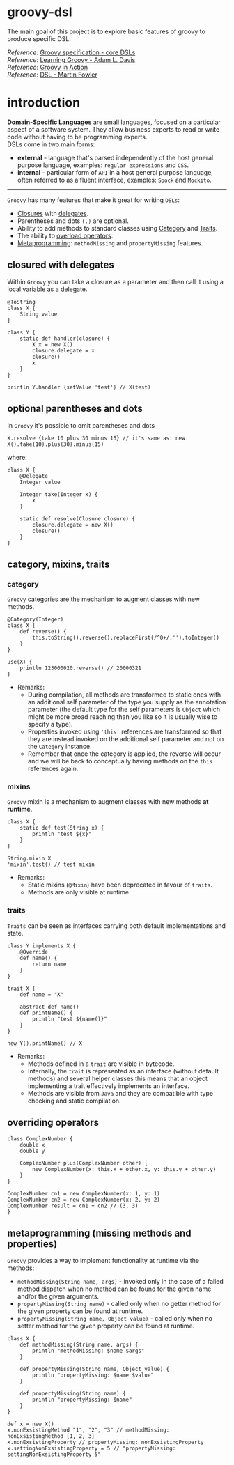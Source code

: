 # groovy-dsl
The main goal of this project is to explore basic features of groovy to produce 
specific DSL.

_Reference_: [Groovy specification - core DSLs](http://docs.groovy-lang.org/docs/latest/html/documentation/core-domain-specific-languages.html)  
_Reference_: [Learning Groovy - Adam L. Davis](https://www.amazon.com/Learning-Groovy-Adam-L-Davis/dp/1484221168)  
_Reference_: [Groovy in Action](https://www.amazon.com/Groovy-Action-Covers-2-4/dp/1935182447)  
_Reference_: [DSL - Martin Fowler](https://www.amazon.com/Domain-Specific-Languages-Addison-Wesley-Signature-Fowler/dp/0321712943)  

# introduction
**Domain-Specific Languages** are small languages, focused on a particular 
aspect of a software system. They allow business experts to read or write 
code without having to be  programming experts.  
DSLs come in two main forms:
* **external** - language that's parsed independently of the host general purpose 
language, examples: `regular expressions` and `CSS`.
* **internal** - particular form of `API` in a host general purpose language, often 
referred to as a fluent interface, examples: `Spock` and `Mockito`.
___
`Groovy` has many features that make it great for writing `DSLs`:
* [Closures](http://groovy-lang.org/closures.html) with [delegates](http://groovy-lang.org/closures.html#_delegate_of_a_closure).
* Parentheses and dots `(.)` are optional.
* Ability to add methods to standard classes using [Category](http://docs.groovy-lang.org/latest/html/api/groovy/lang/Category.html) 
and [Traits](http://docs.groovy-lang.org/next/html/documentation/core-traits.html).
* The ability to [overload operators](http://docs.groovy-lang.org/docs/latest/html/documentation/core-domain-specific-languages.html#_operator_overloading).
* [Metaprogramming](http://groovy-lang.org/metaprogramming.html): `methodMissing` and 
`propertyMissing` features.

## closured with delegates
Within `Groovy` you can take a closure as a parameter and then call it using a 
local variable as a delegate.
```
@ToString
class X {
    String value
}

class Y {
    static def handler(closure) {
        X x = new X()
        closure.delegate = x
        closure()
        x
    }
}
```
```
println Y.handler {setValue 'test'} // X(test)
```

## optional parentheses and dots
In `Groovy` it's possible to omit parentheses and dots
```
X.resolve {take 10 plus 30 minus 15} // it's same as: new X().take(10).plus(30).minus(15)
```
where:
```
class X {
    @Delegate
    Integer value
    
    Integer take(Integer x) {
        x
    }
    
    static def resolve(Closure closure) {
        closure.delegate = new X()
        closure()
    }
}
```
## category, mixins, traits

### category
`Groovy` categories are the mechanism to augment classes with new methods.
```
@Category(Integer)
class X {
    def reverse() {
        this.toString().reverse().replaceFirst(/^0+/,'').toInteger()
    }
}
```
```
use(X) {
    println 123000020.reverse() // 20000321
}
```
* Remarks:
    * During compilation, all methods are transformed to static ones with 
    an additional self parameter of the type you supply as the annotation 
    parameter (the default type for the self parameters is `Object` which 
    might be more broad reaching than you like so it is usually wise to 
    specify a type). 
    * Properties invoked using `'this'` references are transformed so that 
    they are instead invoked on the additional self parameter and not on 
    the `Category` instance. 
    * Remember that once the category is applied, the reverse will occur and 
    we will be back to conceptually having methods on the `this` references 
    again.

### mixins
`Groovy` mixin is a mechanism to augment classes with new methods **at runtime**.
```
class X {
    static def test(String x) {
        println "test ${x}"
    }
}
```
```
String.mixin X
'mixin'.test() // test mixin
```
* Remarks:
    * Static mixins (`@Mixin`) have been deprecated in favour of `traits`.
    * Methods are only visible at runtime.
### traits
`Traits` can be seen as interfaces carrying both default implementations 
and state.

```
class Y implements X {
    @Override
    def name() {
        return name
    }
}

trait X {
    def name = "X"
    
    abstract def name()
    def printName() {
        println "test ${name()}"
    }
}
```
```
new Y().printName() // X
```
* Remarks:
    * Methods defined in a `trait` are visible in bytecode.
    * Internally, the `trait` is represented as an interface 
    (without default methods) and several helper classes 
    this means that an object implementing a trait effectively implements 
    an interface.
    * Methods are visible from `Java` and they are compatible with 
    type checking and static compilation.

## overriding operators
```
class ComplexNumber {
    double x
    double y
	
    ComplexNumber plus(ComplexNumber other) {
        new ComplexNumber(x: this.x + other.x, y: this.y + other.y)
    }
}
```
```
ComplexNumber cn1 = new ComplexNumber(x: 1, y: 1)
ComplexNumber cn2 = new ComplexNumber(x: 2, y: 2)
ComplexNumber result = cn1 + cn2 // (3, 3)
}
```

## metaprogramming (missing methods and properties)
`Groovy` provides a way to implement functionality at runtime via the methods:
* `methodMissing(String name, args)` - invoked only in the case of a 
failed method dispatch when no method can be found for the given name and/or 
the given arguments.
* `propertyMissing(String name)` - called only when no getter method for 
the given property can be found at runtime.
* `propertyMissing(String name, Object value)` - called only when no setter
method for the given property can be found at runtime.
```
class X {
    def methodMissing(String name, args) {
        println "methodMissing: $name $args"
    }

    def propertyMissing(String name, Object value) {
        println "propertyMissing: $name $value"
    }

    def propertyMissing(String name) {
        println "propertyMissing: $name"
    }
}
```
```
def x = new X()
x.nonExsistingMethod "1", "2", "3" // methodMissing: nonExsistingMethod [1, 2, 3]
x.nonExsistingProperty // propertyMissing: nonExsistingProperty
x.settingNonExsistingProperty = 5 // "propertyMissing: settingNonExsistingProperty 5"
```